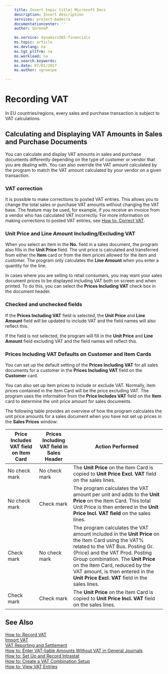 ```yaml
---
    title: Insert topic title| Microsoft Docs
    description: Insert description
    services: project-madeira
    documentationcenter: ''
    author: SorenGP

    ms.service: dynamics365-financials
    ms.topic: article
    ms.devlang: na
    ms.tgt_pltfrm: na
    ms.workload: na
    ms.search.keywords:
    ms.date: 07/01/2017
    ms.author: sgroespe

---
```

# Recording VAT
In EU countries\/regions, every sales and purchase transaction is subject to VAT calculations.  
  
## Calculating and Displaying VAT Amounts in Sales and Purchase Documents  
 You can calculate and display VAT amounts in sales and purchase documents differently depending on the type of customer or vendor that you are dealing with. You can also override the VAT amount calculated by the program to match the VAT amount calculated by your vendor on a given transaction.  
  
### VAT correction  
 It is possible to make corrections to posted VAT entries. This allows you to change the total sales or purchase VAT amounts without changing the VAT base. The feature may be used, for example, if you receive an invoice from a vendor who has calculated VAT incorrectly. For more information on making corrections to posted VAT entries, see [How to: Correct VAT](../how-to-correct-vat.md).  
  
### Unit Price and Line Amount Including\/Excluding VAT  
 When you select an item in the **No.** field in a sales document, the program also fills in the **Unit Price** field. The unit price is calculated and transferred from either the **Item** card or from the item prices allowed for the item and customer. The program only calculates the **Line Amount** when you enter a quantity for the line.  
  
 In cases where you are selling to retail consumers, you may want your sales document prices to be displayed including VAT both on screen and when printed. To do this, you can select the **Prices Including VAT** check box in the document header.  
  
### Checked and unchecked fields  
 If the **Prices Including VAT** field is selected, the **Unit Price** and **Line Amount** field will be updated to include VAT and the field names will also reflect this.  
  
 If the field is not selected, the program will fill in the **Unit Price** and **Line Amount** field excluding VAT and the field names will reflect this.  
  
### Prices Including VAT Defaults on Customer and Item Cards  
 You can set up the default setting of the **Prices Including VAT** for all sales documents for a customer in the **Prices Including VAT** field on the **Customer** card.  
  
 You can also set up item prices to include or exclude VAT. Normally, item prices contained in the Item Card will be the price excluding VAT. The program uses the information from the **Price Includes VAT** field on the **Item** card to determine the unit price amount for sales documents.  
  
 The following table provides an overview of how the program calculates the unit price amounts for a sales document when you have not set up prices in the **Sales Prices** window:  
  
|**Price Includes VAT field on Item Card**|**Prices Including VAT field in Sales Header**|**Action Performed**|  
|-----------------------------------------------|----------------------------------------------------|--------------------------|  
|No check mark|No check mark|The **Unit Price** on the Item Card is copied to **Unit Price Excl. VAT** field on the sales lines.|  
|No check mark|Check mark|The program calculates the VAT amount per unit and adds to the **Unit Price** on the Item Card. This total Unit Price is then entered in the **Unit Price Incl. VAT field** on the sales lines.|  
|Check mark|No check mark|The program calculates the VAT amount included in the **Unit Price** on the Item Card using the VAT% related to the VAT Bus. Posting Gr. \(Price\) and the VAT Prod. Posting Group combination. The **Unit Price** on the Item Card, reduced by the VAT amount, is then entered in the **Unit Price Excl. VAT** field in the sales lines.|  
|Check mark|Check mark|The **Unit Price** on the Item Card is copied to **Unit Price Incl. VAT** field on the sales lines.|  
  
## See Also  
 [How to: Record VAT](../how-to-record-vat.md)   
 [Import VAT](../import-vat.md)   
 [VAT Reporting and Settlement](../vat-reporting-and-settlement.md)   
 [How to: Enter VAT-liable Amounts Without VAT in General Journals](../how-to-enter-vat-liable-amounts-without-vat-in-general-journals.md)   
 [How to: Set Up and Record Intrastat](../how-to-set-up-and-record-intrastat.md)   
 [How to: Create a VAT Combination Setup](../how-to-create-a-vat-combination-setup.md)   
 [How to: View VAT Entries](../how-to-view-vat-entries.md)